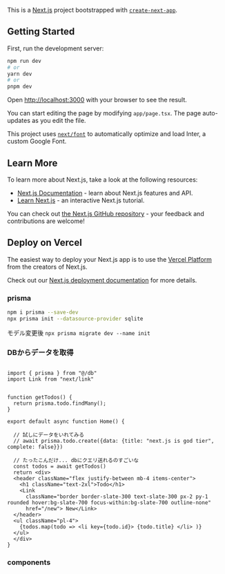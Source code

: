This is a [Next.js](https://nextjs.org/) project bootstrapped with [`create-next-app`](https://github.com/vercel/next.js/tree/canary/packages/create-next-app).

## Getting Started

First, run the development server:

```bash
npm run dev
# or
yarn dev
# or
pnpm dev
```

Open [http://localhost:3000](http://localhost:3000) with your browser to see the result.

You can start editing the page by modifying `app/page.tsx`. The page auto-updates as you edit the file.

This project uses [`next/font`](https://nextjs.org/docs/basic-features/font-optimization) to automatically optimize and load Inter, a custom Google Font.

## Learn More

To learn more about Next.js, take a look at the following resources:

- [Next.js Documentation](https://nextjs.org/docs) - learn about Next.js features and API.
- [Learn Next.js](https://nextjs.org/learn) - an interactive Next.js tutorial.

You can check out [the Next.js GitHub repository](https://github.com/vercel/next.js/) - your feedback and contributions are welcome!

## Deploy on Vercel

The easiest way to deploy your Next.js app is to use the [Vercel Platform](https://vercel.com/new?utm_medium=default-template&filter=next.js&utm_source=create-next-app&utm_campaign=create-next-app-readme) from the creators of Next.js.

Check out our [Next.js deployment documentation](https://nextjs.org/docs/deployment) for more details.

### prisma

```sh
npm i prisma --save-dev
npx prisma init --datasource-provider sqlite
```
モデル変更後
`npx prisma migrate dev --name init`


### DBからデータを取得

```tsx

import { prisma } from "@/db"
import Link from "next/link"


function getTodos() {
  return prisma.todo.findMany();
}

export default async function Home() {

  // 試しにデータをいれてみる
  // await prisma.todo.create({data: {title: "next.js is god tier", complete: false}})

  // たったこんだけ... dbにクエリ送れるのすごいな
  const todos = await getTodos()
  return <div>
  <header className="flex justify-between mb-4 items-center">
    <h1 className="text-2xl">Todo</h1>
    <Link
      className="border border-slate-300 text-slate-300 px-2 py-1 rounded hover:bg-slate-700 focus-within:bg-slate-700 outline-none"
      href="/new"> New</Link>
  </header>
  <ul className="pl-4">
    {todos.map(todo => <li key={todo.id}> {todo.title} </li> )}
  </ul>
  </div>
}
```

### components



